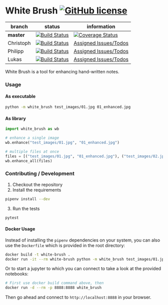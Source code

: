 # White Brush [![GitHub license](http://img.shields.io/badge/license-MIT-blue.svg)](https://github.com/lukasbindreiter/white-brush/blob/master/LICENSE)

| branch        | status        | information |
| ------------- | --------------| ------- |
| **master**        | [![Build Status](https://travis-ci.org/lukasbindreiter/white-brush.svg?branch=master)](https://travis-ci.org/lukasbindreiter/white-brush) | [![Coverage Status](https://coveralls.io/repos/github/lukasbindreiter/white-brush/badge.svg)](https://coveralls.io/github/lukasbindreiter/white-brush) |
| Christoph   | [![Build Status](https://travis-ci.org/lukasbindreiter/white-brush.svg?branch=developer%2Fchristoph)](https://travis-ci.org/lukasbindreiter/white-brush) |[Assigned Issues/Todos](https://github.com/lukasbindreiter/white-brush/issues?q=is%3Aopen+assignee%3AShynixn)
| Philipp   | [![Build Status](https://travis-ci.org/lukasbindreiter/white-brush.svg?branch=philipp)](https://travis-ci.org/lukasbindreiter/white-brush) |[Assigned Issues/Todos](https://github.com/lukasbindreiter/white-brush/issues?q=assignee%3Ap-hofer+is%3Aopen)
| Lukas   | [![Build Status](https://travis-ci.org/lukasbindreiter/white-brush.svg?branch=developer%2Flukas)](https://travis-ci.org/lukasbindreiter/white-brush) |[Assigned Issues/Todos](https://github.com/lukasbindreiter/white-brush/issues?q=assignee%3Alukasbindreiter+is%3Aopen)

 White Brush is a tool for enhancing hand-written notes.

### Usage
#### As executable  
```bash
python -m white_brush test_images/01.jpg 01_enhanced.jpg
```
#### As library
```python
import white_brush as wb

# enhance a single image
wb.enhance("test_images/01.jpg", "01_enhanced.jpg")

# multiple files at once
files = [("test_images/01.jpg", "01_enhanced.jpg"), ("test_images/02.jpg", "02_enhanced.jpg")]
wb.enhance_all(files)
```

### Contributing / Development
1. Checkout the repository
2. Install the requirements
```bash
pipenv install --dev
```
3. Run the tests
```bash
pytest
```

#### Docker Usage
Instead of installing the `pipenv` dependencies on your system,
you can also use the `Dockerfile` which is provided in the root directory:

```bash
docker build -t white-brush .
docker run -it --rm white-brush python -m white_brush test_images/01.jpg 01_enhanced.jpg
```

Or to start a jupyter to which you can connect to take a look at the provided notebooks:
```bash
# First use docker build command above, then
docker run -d --rm -p 8888:8888 white_brush
```
Then go ahead and connect to `http://localhost:8888` in your browser.

